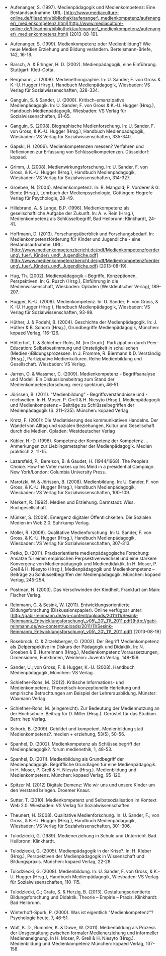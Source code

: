 <!-- filename: 99_Literatur.md -->
<!-- title: Literatur -->

- Aufenanger, S. (1997). Medienpädagogik und Medienkompetenz: Eine Bestandsaufnahme. URL: [http://www.mediaculture-online.de/fileadmin/bibliothek/aufenanger\_medienkompetenz/aufenanger\_medienkompetenz.html](http://www.mediaculture-online.de/fileadmin/bibliothek/aufenanger\_medienkompetenz/aufenanger\_medienkompetenz.html) \[2013-08-19].

- Aufenanger, S. (1999). Medienkompetenz oder Medienbildung? Wie neue Medien Erziehung und Bildung verändern. Bertelsmann-Briefe, 142, 16-18.

- Barsch, A. & Erlinger, H. D. (2002). Medienpädagogik, eine Einführung. Stuttgart: Klett-Cotta.

- Bergmann, J. (2008). Medienethnographie. In: U. Sander; F. von Gross & K.-U. Hugger (Hrsg.), Handbuch Medienpädagogik, Wiesbaden: VS Verlag für Sozialwissenschaften, 328-334.

- Ganguin, S. & Sander, U. (2008). Kritisch-emanzipative Medienpädagogik. In: U. Sander; F. von Gross & K.-U. Hugger (Hrsg.), Handbuch Medienpädagogik, Wiesbaden: VS Verlag für Sozialwissenschaften, 61-65.

- Ganguin, S. (2008). Biographische Medienforschung. In: U. Sander, F. von Gross, & K.-U. Hugger (Hrsg.), Handbuch Medienpädagogik, Wiesbaden: VS Verlag für Sozialwissenschaften, 335-340.

- Gapski, H. (2006). Medienkompetenzen messen? Verfahren und Reflexionen zur Erfassung von Schlüsselkompetenzen. Düsseldorf: kopaed.

- Grimm, J. (2008). Medienwirkungsforschung. In: U. Sander, F. von Gross, & K.-U. Hugger (Hrsg.), Handbuch Medienpädagogik, Wiesbaden: VS Verlag für Sozialwissenschaften, 314-327.

- Groeben, N. (2004). Medienkompetenz. In: R. Mangold; P. Vorderer & G. Bente (Hrsg.), Lehrbuch der Medienpsychologie, Göttingen: Hogrefe Verlag für Psychologie, 28-49.

- Hillebrand, A. & Lange, B.P. (1996). Medienkompetenz als gesellschaftliche Aufgabe der Zukunft. In: A. v. Rein (Hrsg.), Medienkompetenz als Schlüsselbegriff, Bad Heilbrunn: Klinkhardt, 24-41.

- Hoffmann, D. (2013). Forschungsüberblick und Forschungsbedarf. In: Medienkompetenzförderung für Kinder und Jugendliche - eine Bestandsaufnahme. URL: [http://www.medienkompetenzbericht.de/pdf/Medienkompetenzfoerderung\_fuer\_Kinder\_und\_Jugendliche.pdf](http://www.medienkompetenzbericht.de/pdf/Medienkompetenzfoerderung\_fuer\_Kinder\_und\_Jugendliche.pdf) \[2013-08-19].

- Hug, Th. (2002). Medienpädagogik – Begriffe, Konzeptionen, Perspektiven. In: G. Rusch (Hrsg.), Einführung in die Medienwissenschaft, Wiesbaden: Opladen (Westdeutscher Verlag), 189-207.

- Hugger, K.-U. (2008). Medienkompetenz. In: U. Sander; F. von Gross, & K.-U. Hugger (Hrsg.), Handbuch Medienpädagogik, Wiesbaden: VS Verlag für Sozialwissenschaften, 93-99.

- Hüther, J. & Podehl, B. (2004). Geschichte der Medienpädagogik. In: J. Hüther & B. Schorb (Hrsg.), Grundbegriffe Medienpädagogik, München: kopaed Verlag, 116-126.

- Hölterhof, T. & Schiefner-Rohs, M. (im Druck). Partizipation durch Peer-Education: Selbstbestimmung und Unstetigkeit in schulischen (Medien-)Bildungsprozessen. In J. Fromme, R. Biermann & D. Verständig (Hrsg.), Partizipative Medienkulturen. Reihe Medienbildung und Gesellschaft. Wiesbaden: VS Verlag.

- Jarren, O. & Wassmer, C. (2009). Medienkompetenz - Begriffsanalyse und Modell. Ein Diskussionsbeitrag zum Stand der Medienkompetenzforschung. merz spektrum, 46-51.

- Jörissen, B. (2011). “Medienbildung” - Begriffsverständnisse und -reichweiten. In H. Moser, P. Grell & H. Niesyto (Hrsg.), Medienpädagogik und Medienkompetenz – Beiträge zu Schlüsselbegriffen der Medienpädagogik (S. 211–235). München: kopaed Verlag.

- Krotz, F. (2001): Die Mediatisierung des kommunikativen Handelns. Der Wandel von Alltag und sozialen Beziehungen, Kultur und Gesellschaft durch die Medien. Opladen: Westdeutscher Verlag

- Kübler, H.-D. (1996). Kompetenz der Kompetenz der Kompetenz ... Anmerkungen zur Lieblingsmetapher der Medienpädagogik. Medien praktisch 2, 11-15.

- Lazarsfeld, P.; Berelson, B. & Gaudet, H. (1944/1968). The People’s Choice. How the Voter makes up his Mind in a presidential Campaign. New York/London: Columbia University Press.

- Marotzki, W. & Jörissen, B. (2008). Medienbildung. In: U. Sander, F. von Gross, & K.-U. Hugger (Hrsg.), Handbuch Medienpädagogik, Wiesbaden: VS Verlag für Sozialwissenschaften, 100-109.

- Merkert, R. (1992). Medien und Erziehung. Darmstadt: Wiss. Buchgesellschaft.

- Münker, S. (2009). Emergenz digitaler Öffentlichkeiten. Die Sozialen Medien im Web 2.0. Suhrkamp Verlag.

- Möller, R. (2008). Qualitative Medienforschung. In: U. Sander, F. von Gross, & K.-U. Hugger (Hrsg.), Handbuch Medienpädagogik, Wiesbaden: VS Verlag für Sozialwissenschaften, 307-313.

- Petko, D. (2011). Praxisorientierte medienpädagogische Forschung: Ansätze für einen empirischen Perpsektivenwechsel und eine stärkere Konvergenz von Medienpädagogik und Mediendidaktik. In H. Moser, P. Grell & H. Niesyto (Hrsg.), Medienpädagogik und Medienkompetenz – Beiträge zu Schlüsselbegriffen der Medienpädagogik. München: kopaed Verlag, 245-254.

- Postman, N. (2003). Das Verschwinden der Kindheit. Frankfurt am Main: Fischer Verlag.

- Reinmann, G. & Sesink, W. (2011). Entwicklungsorientierte Bildungsforschung (Diskussionspapier). Online verfügbar unter: [http://gabi-reinmann.de/wp-content/uploads/2011/11/Sesink-Reinmann\_Entwicklungsforschung\_v05\_20\_11\_2011.pdf](http://gabi-reinmann.de/wp-content/uploads/2011/11/Sesink-Reinmann\_Entwicklungsforschung\_v05\_20\_11\_2011.pdf) \[2013-08-19]

- Rosebrock, C. & Zitzelsberger, O. (2002). Der Begriff Medienkompetenz als Zielperspektive im Diskurs der Pädagogik und Didaktik. In: N. Groeben & B. Hurrelmann (Hrsg.), Medienkompetenz Voraussetzungen, Dimensionen, Funktionen, Weinheim: Juventa Verlag, 148-159.

- Sander, U.; von Gross, F. & Hugger, K.-U. (2008). Handbuch Medienpädagogik, München: VS Verlag.

- Schiefner-Rohs, M. (2012). Kritische Informations- und Medienkompetenz. Theoretisch-konzeptionelle Herleitung und empirische Betrachtungen am Beispiel der Lehrerausbildung. Münster: Waxmann Verlag.

- Schiefner-Rohs, M. (eingereicht). Zur Bedeutung der Mediennutzung an der Hochschule. Beitrag für D. Miller (Hrsg.). Gerüstet für das Studium. Bern: hep Verlag.

- Schorb, B. (2009). Gebildet und kompetent. Medienbildung statt Medienkompetenz?. medien + erziehung, 53(5), 50-56.

- Spanhel, D. (2002). Medienkompetenz als Schlüsselbegriff der Medienpädagogik?. forum medienethik, 1, 48-53.

- Spanhel, D. (2011). Medienbildung als Grundbegriff der Medienpädagogik. Begriffliche Grundlagen für eine Medienpädagogik. In H. Moser, P. Grell & H. Niesyto (Hrsg.). Medienbildung und Medienkompetenz. München: kopaed Verlag, 95-120.

- Spitzer M. (2012) Digitale Demenz: Wie wir uns und unsere Kinder um den Verstand bringen. Droemer Knaur.

- Sutter, T. (2010). Medienkompetenz und Selbstsozialisation im Kontext Web 2.0. Wiesbaden: VS Verlag für Sozialwissenschaften.

- Theunert, H. (2008). Qualitative Medienforschung. In: U. Sander, F.; von Gross, & K.-U. Hugger (Hrsg.), Handbuch Medienpädagogik, Wiesbaden: VS Verlag für Sozialwissenschaften, 301-306.

- Tulodziecki, G. (1989). Medienerziehung in Schule und Unterricht. Bad Heilbronn: Klinkhardt.

- Tulodziecki, G. (2005). Medienpädagogik in der Krise?. In: H. Kleber (Hrsg.), Perspektiven der Medienpädagogik in Wissenschaft und Bildungspraxis. München: kopaed Verlag, 22-28.

- Tulodziecki, G. (2008). Medienbildung. In: U. Sander, F. von Gross, & K.-U. Hugger (Hrsg.), Handbuch Medienpädagogik, Wiesbaden: VS Verlag für Sozialwissenschaften, 110-115.

- Tulodziecki, G.; Grafe, S. & Herzig, B. (2013). Gestaltungsorientierte Bildungsforschung und Didaktik. Theorie – Empirie – Praxis. Klinkhardt: Bad Heilbrunn.

- Winterhoff-Spurk, P. (2000). Was ist eigentlich "Medienkompetenz"? Psychologie heute, 7, 46-51.

- Wolf, K. D., Rummler, K. & Duwe, W. (2011). Medienbildung als Prozess der Unsgestaltung zwischen formaler Medienerziehung und informeller Medienaneignung. In H. Moser, P. Grell & H. Niesyto (Hrsg.). Medienbildung und Medienkompetenz München: kopaed Verlag, 137-158.
